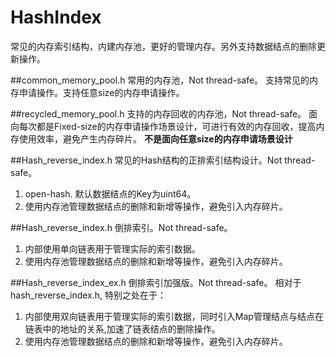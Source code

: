 # HashIndex
常见的内存索引结构，内建内存池，更好的管理内存。另外支持数据结点的删除更新操作。

##common_memory_pool.h
常用的内存池，Not thread-safe。
支持常见的内存申请操作。支持任意size的内存申请操作。

##recycled_memory_pool.h
支持的内存回收的内存池，Not thread-safe。
面向每次都是Fixed-size的内存申请操作场景设计，可进行有效的内存回收，提高内存使用效率，避免产生内存碎片。
**不是面向任意size的内存申请场景设计**

##Hash_reverse_index.h
常见的Hash结构的正排索引结构设计。Not thread-safe。
1. open-hash. 默认数据结点的Key为uint64。
2. 使用内存池管理数据结点的删除和新增等操作，避免引入内存碎片。

##Hash_reverse_index.h
倒排索引。Not thread-safe。
1. 内部使用单向链表用于管理实际的索引数据。
2. 使用内存池管理数据结点的删除和新增等操作，避免引入内存碎片。

##Hash_reverse_index_ex.h
倒排索引加强版。Not thread-safe。
相对于hash_reverse_index.h, 特别之处在于：
1. 内部使用双向链表用于管理实际的索引数据，同时引入Map管理结点与结点在链表中的地址的关系,加速了链表结点的删除操作。
2. 使用内存池管理数据结点的删除和新增等操作，避免引入内存碎片。
